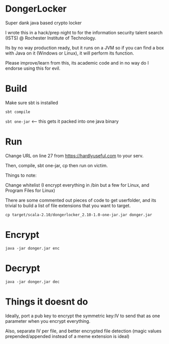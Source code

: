 DongerLocker
===
Super dank java based crypto locker

I wrote this in a hack/prep night to for the information security talent search (ISTS) @ Rochester Institute of Technology.

Its by no way production ready, but it runs on a JVM so if you can find a box with Java on it (Windows or Linux), it will perform its function. 

Please improve/learn from this, its academic code and in no way do I endorse using this for evil.

Build
===
Make sure sbt is installed

```sbt compile```

```sbt one-jar``` <-- this gets it packed into one java binary


Run
===

Change URL on line 27 from https://hardlyuseful.com to your serv.

Then, compile, sbt one-jar, cp then run on victim.

Things to note:

Change whitelist (I encrypt everything in /bin but a few for Linux, and Program Files for Linux)

There are some commented out pieces of code to get userfolder, and its trivial to build a list of file extensions that you want to target.

```cp target/scala-2.10/dongerlocker_2.10-1.0-one-jar.jar donger.jar```

Encrypt
==

```java -jar donger.jar enc```

Decrypt
==

```java -jar donger.jar dec```

Things it doesnt do
===

Ideally, port a pub key to encrypt the symmetric key:IV to send that as one parameter when you encrypt everything.

Also, separate IV per file, and better encrypted file detection (magic values prepended/appended instead of a meme extension is ideal)

